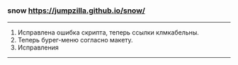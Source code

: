 ### snow <https://jumpzilla.github.io/snow/>
***
1) Исправлена ошибка скрипта, теперь ссылки клмкабельны.
2) Теперь бурег-меню согласно макету.
3) Исправления
***
